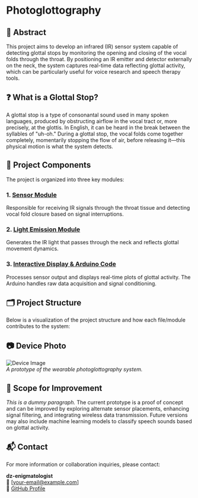 # Photoglottography

## 📌 Abstract
This project aims to develop an infrared (IR) sensor system capable of detecting glottal stops by monitoring the opening and closing of the vocal folds through the throat. By positioning an IR emitter and detector externally on the neck, the system captures real-time data reflecting glottal activity, which can be particularly useful for voice research and speech therapy tools.


## ❓ What is a Glottal Stop?
A glottal stop is a type of consonantal sound used in many spoken languages, produced by obstructing airflow in the vocal tract or, more precisely, at the glottis. In English, it can be heard in the break between the syllables of "uh-oh." During a glottal stop, the vocal folds come together completely, momentarily stopping the flow of air, before releasing it—this physical motion is what the system detects.


## 🔧 Project Components

The project is organized into three key modules:

### 1. [Sensor Module](https://github.com/dz-enigmatologist/Photoglottography/blob/main/README.md)
Responsible for receiving IR signals through the throat tissue and detecting vocal fold closure based on signal interruptions.

### 2. [Light Emission Module](https://github.com/dz-enigmatologist/Photoglottography/blob/main/README.md)
Generates the IR light that passes through the neck and reflects glottal movement dynamics.

### 3. [Interactive Display & Arduino Code](https://github.com/dz-enigmatologist/Photoglottography/blob/main/README.md)
Processes sensor output and displays real-time plots of glottal activity. The Arduino handles raw data acquisition and signal conditioning.


## 🗂️ Project Structure

Below is a visualization of the project structure and how each file/module contributes to the system:



## 📷 Device Photo

![Device Image](path/to/device-photo.jpg)  
*A prototype of the wearable photoglottography system.*


## 🚀 Scope for Improvement

*This is a dummy paragraph.* The current prototype is a proof of concept and can be improved by exploring alternate sensor placements, enhancing signal filtering, and integrating wireless data transmission. Future versions may also include machine learning models to classify speech sounds based on glottal activity.


## 📬 Contact

For more information or collaboration inquiries, please contact:

**dz-enigmatologist**  
📧 [your-email@example.com]  
🔗 [GitHub Profile](https://github.com/dz-enigmatologist)


